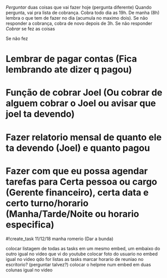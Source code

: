 *Perguntar* duas coisas que vai fazer hoje (pergunta diferente)
    Quando pergunta, vai pra lista de cobrança. 
    Cobra todo dia as 19h.
    De manha (8h) lembra o que tem de fazer no dia (acumula no maximo dois).
    Se não responder a cobrança, cobra de novo depois de 3h. Se não responder 
*Cobrar* se fez as coisas

Se não fez




# Lembrar de pagar contas (Fica lembrando ate dizer q pagou)
# Função de cobrar Joel (Ou cobrar de alguem cobrar o Joel ou avisar que joel ta devendo)
# Fazer relatorio mensal de quanto ele ta devendo (Joel) e quanto pagou

# Fazer com que eu possa agendar tarefas para Certa pessoa ou cargo (Gerente financeiro), certa data e certo turno/horario (Manha/Tarde/Noite ou horario especifica)
   #!create_task 11/12/18 manha romerio (Dar a bunda) 


colocar listagem de todas as tasks em um mesmo embed, um embaixo do outro igual no video que vi do youtube
colocar foto do usuario no embed igual no video qdo for listas as tasks
marcar horario de reuniao no escritorio? (perguntar talvez?)
colocar o helpme num embed em duas colunas igual no video
